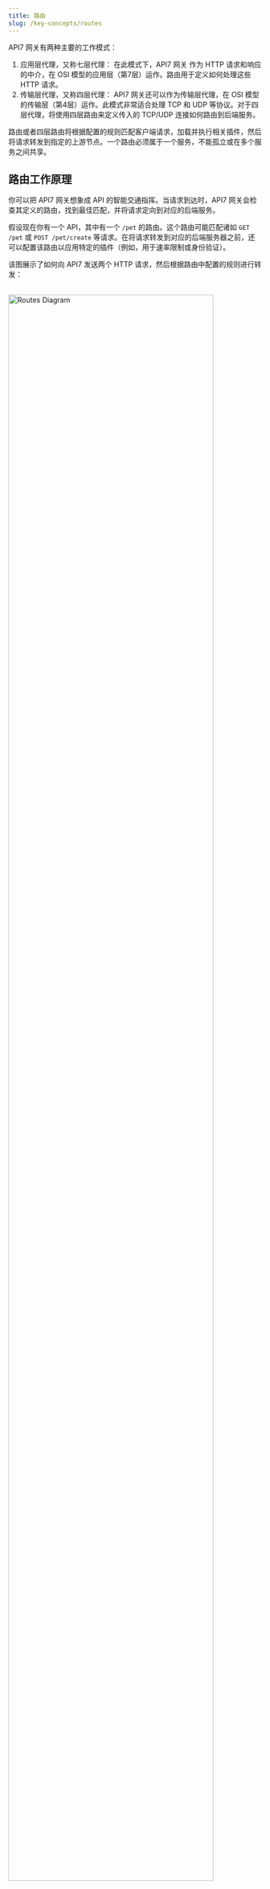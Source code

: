```yaml
---
title: 路由
slug: /key-concepts/routes
---
```


API7 网关有两种主要的工作模式：

1. 应用层代理，又称七层代理： 在此模式下，API7 网关 作为 HTTP 请求和响应的中介，在 OSI 模型的应用层（第7层）运作。路由用于定义如何处理这些 HTTP 请求。
2. 传输层代理，又称四层代理： API7 网关还可以作为传输层代理，在 OSI 模型的传输层（第4层）运作。此模式非常适合处理 TCP 和 UDP 等协议。对于四层代理，将使用四层路由来定义传入的 TCP/UDP 连接如何路由到后端服务。

路由或者四层路由将根据配置的规则匹配客户端请求，加载并执行相关插件，然后将请求转发到指定的上游节点。一个路由必须属于一个服务，不能孤立或在多个服务之间共享。

## 路由工作原理

你可以把 API7 网关想象成 API 的智能交通指挥。当请求到达时，API7 网关会检查其定义的路由，找到最佳匹配，并将请求定向到对应的后端服务。

假设现在你有一个 API，其中有一个 `/pet` 的路由。这个路由可能匹配诸如 `GET /pet` 或 `POST /pet/create` 等请求。在将请求转发到对应的后端服务器之前，还可以配置该路由以应用特定的插件（例如，用于速率限制或身份验证）。

该图展示了如何向 API7 发送两个 HTTP 请求，然后根据路由中配置的规则进行转发：

<br />
<div style={{textAlign: 'center'}}>
<img src="https://static.apiseven.com/uploads/2024/03/19/Gyk46ZXd_%E8%B7%AF%E7%94%B1%E6%A6%82%E5%BF%B5.png" alt="Routes Diagram" width="90%" />
</div>
<br /><br />

:::info

如果你熟悉 Apache APISIX，请注意路由和服务之间的关系与 API7 企业版中的不同。

:::

## 相关阅读

- 核心概念
 - [服务](services.md)
 - [上游](upstreams.md)
- 快速入门
  - [创建一个简单的 API](../getting-started/launch-your-first-api.md)
